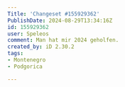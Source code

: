 ```yaml
---
Title: 'Changeset #155929362'
PublishDate: 2024-08-29T13:34:16Z
id: 155929362
user: Speleos
comment: Man hat mir 2024 geholfen.
created_by: iD 2.30.2
tags:
- Montenegro
- Podgorica

---
```

